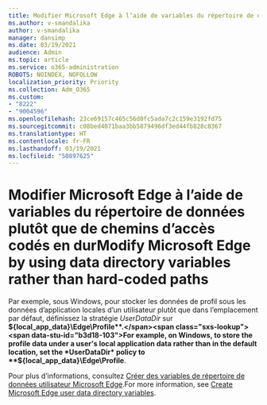 ```yaml
---
title: Modifier Microsoft Edge à l’aide de variables du répertoire de données plutôt que de chemins d’accès codés en dur
ms.author: v-smandalika
author: v-smandalika
manager: dansimp
ms.date: 03/19/2021
audience: Admin
ms.topic: article
ms.service: o365-administration
ROBOTS: NOINDEX, NOFOLLOW
localization_priority: Priority
ms.collection: Adm_O365
ms.custom:
- "8222"
- "9004596"
ms.openlocfilehash: 23ce69157c465c56d0fc5ada7c2c159e3192fd75
ms.sourcegitcommit: c08bed4071baa3bb5879496df3ed44fb828c8367
ms.translationtype: HT
ms.contentlocale: fr-FR
ms.lasthandoff: 03/19/2021
ms.locfileid: "50897625"
---
```

# <a name="modify-microsoft-edge-by-using-data-directory-variables-rather-than-hard-coded-paths"></a><span data-ttu-id="b3d18-102">Modifier Microsoft Edge à l’aide de variables du répertoire de données plutôt que de chemins d’accès codés en dur</span><span class="sxs-lookup"><span data-stu-id="b3d18-102">Modify Microsoft Edge by using data directory variables rather than hard-coded paths</span></span>

<span data-ttu-id="b3d18-103">Par exemple, sous Windows, pour stocker les données de profil sous les données d’application locales d’un utilisateur plutôt que dans l’emplacement par défaut, définissez la stratégie *UserDataDir* sur **${local_app_data}\Edge\Profile**.</span><span class="sxs-lookup"><span data-stu-id="b3d18-103">For example, on Windows, to store the profile data under a user's local application data rather than in the default location, set the *UserDataDir* policy to **${local_app_data}\Edge\Profile**.</span></span>

<span data-ttu-id="b3d18-104">Pour plus d’informations, consultez [Créer des variables de répertoire de données utilisateur Microsoft Edge](https://docs.microsoft.com/deployedge/microsoft-edge-policies).</span><span class="sxs-lookup"><span data-stu-id="b3d18-104">For more information, see [Create Microsoft Edge user data directory variables](https://docs.microsoft.com/deployedge/microsoft-edge-policies).</span></span>